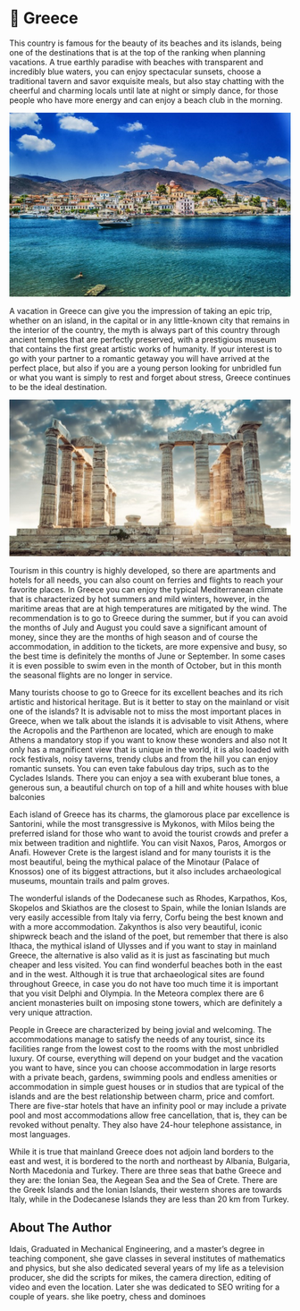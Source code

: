 # 🌊 Greece

This country is famous for the beauty of its beaches and its islands, being one of the destinations that is at the top of the ranking when planning vacations. A true earthly paradise with beaches with transparent and incredibly blue waters, you can enjoy spectacular sunsets, choose a traditional tavern and savor exquisite meals, but also stay chatting with the cheerful and charming locals until late at night or simply dance, for those people who have more energy and can enjoy a beach club in the morning.

![greece](_static/images/greece/greece.jpg)

A vacation in Greece can give you the impression of taking an epic trip, whether on an island, in the capital or in any little-known city that remains in the interior of the country, the myth is always part of this country through ancient temples that are perfectly preserved, with a prestigious museum that contains the first great artistic works of humanity. If your interest is to go with your partner to a romantic getaway you will have arrived at the perfect place, but also if you are a young person looking for unbridled fun or what you want is simply to rest and forget about stress, Greece continues to be the ideal destination.

![greece](_static/images/greece/greece1.jpg)

Tourism in this country is highly developed, so there are apartments and hotels for all needs, you can also count on ferries and flights to reach your favorite places. In Greece you can enjoy the typical Mediterranean climate that is characterized by hot summers and mild winters, however, in the maritime areas that are at high temperatures are mitigated by the wind. The recommendation is to go to Greece during the summer, but if you can avoid the months of July and August you could save a significant amount of money, since they are the months of high season and of course the accommodation, in addition to the tickets, are more expensive and busy, so the best time is definitely the months of June or September. In some cases it is even possible to swim even in the month of October, but in this month the seasonal flights are no longer in service.

Many tourists choose to go to Greece for its excellent beaches and its rich artistic and historical heritage. But is it better to stay on the mainland or visit one of the islands? It is advisable not to miss the most important places in Greece, when we talk about the islands it is advisable to visit Athens, where the Acropolis and the Parthenon are located, which are enough to make Athens a mandatory stop if you want to know these wonders and also not It only has a magnificent view that is unique in the world, it is also loaded with rock festivals, noisy taverns, trendy clubs and from the hill you can enjoy romantic sunsets. You can even take fabulous day trips, such as to the Cyclades Islands. There you can enjoy a sea with exuberant blue tones, a generous sun, a beautiful church on top of a hill and white houses with blue balconies

Each island of Greece has its charms, the glamorous place par excellence is Santorini, while the most transgressive is Mykonos, with Milos being the preferred island for those who want to avoid the tourist crowds and prefer a mix between tradition and nightlife. You can visit Naxos, Paros, Amorgos or Anafi. However Crete is the largest island and for many tourists it is the most beautiful, being the mythical palace of the Minotaur (Palace of Knossos) one of its biggest attractions, but it also includes archaeological museums, mountain trails and palm groves.

The wonderful islands of the Dodecanese such as Rhodes, Karpathos, Kos, Skopelos and Skiathos are the closest to Spain, while the Ionian Islands are very easily accessible from Italy via ferry, Corfu being the best known and with a more accommodation. Zakynthos is also very beautiful, iconic shipwreck beach and the island of the poet, but remember that there is also Ithaca, the mythical island of Ulysses and if you want to stay in mainland Greece, the alternative is also valid as it is just as fascinating but much cheaper and less visited. You can find wonderful beaches both in the east and in the west. Although it is true that archaeological sites are found throughout Greece, in case you do not have too much time it is important that you visit Delphi and Olympia. In the Meteora complex there are 6 ancient monasteries built on imposing stone towers, which are definitely a very unique attraction.

People in Greece are characterized by being jovial and welcoming. The accommodations manage to satisfy the needs of any tourist, since its facilities range from the lowest cost to the rooms with the most unbridled luxury. Of course, everything will depend on your budget and the vacation you want to have, since you can choose accommodation in large resorts with a private beach, gardens, swimming pools and endless amenities or accommodation in simple guest houses or in studios that are typical of the islands and are the best relationship between charm, price and comfort.
There are five-star hotels that have an infinity pool or may include a private pool and most accommodations allow free cancellation, that is, they can be revoked without penalty. They also have 24-hour telephone assistance, in most languages.

While it is true that mainland Greece does not adjoin land borders to the east and west, it is bordered to the north and northeast by Albania, Bulgaria, North Macedonia and Turkey. There are three seas that bathe Greece and they are: the Ionian Sea, the Aegean Sea and the Sea of Crete. There are the Greek Islands and the Ionian Islands, their western shores are towards Italy, while in the Dodecanese Islands they are less than 20 km from Turkey.

## About The Author

Idais, Graduated in Mechanical Engineering, and a master’s degree in teaching component, she gave classes in several institutes of mathematics and physics, but she also dedicated several years of my life as a television producer, she did the scripts for mikes, the camera direction, editing of video and even the location. Later she was dedicated to SEO writing for a couple of years. she like poetry, chess and dominoes
